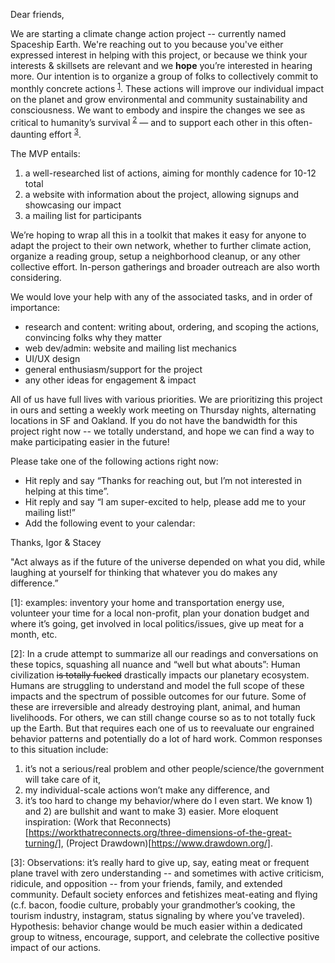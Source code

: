 
Dear friends,

We are starting a climate change action project -- currently named Spaceship Earth.
We're reaching out to you because you've either expressed interest in helping with this project, or because we think your interests & skillsets are relevant and we __hope__ you’re interested in hearing more.
Our intention is to organize a group of folks to collectively commit to monthly concrete actions <sup>[1](#footnote1)</sup>.
These actions will improve our individual impact on the planet and grow environmental and community sustainability and consciousness.
We want to embody and inspire the changes we see as critical to humanity’s survival <sup>[2](#footnote2)</sup> — and to support each other in this often-daunting effort <sup>[3](#footnote3)</sup>.

The MVP entails:
1) a well-researched list of actions, aiming for monthly cadence for 10-12 total
2) a website with information about the project, allowing signups and showcasing our impact
3) a mailing list for participants

We’re hoping to wrap all this in a toolkit that makes it easy for anyone to adapt the project to their own network, whether to further climate action, organize a reading group, setup a neighborhood cleanup, or any other collective effort.
In-person gatherings and broader outreach are also worth considering.

We would love your help with any of the associated tasks, and in order of importance:

- research and content: writing about, ordering, and scoping the actions, convincing folks why they matter
- web dev/admin: website and mailing list mechanics
- UI/UX design
- general enthusiasm/support for the project
- any other ideas for engagement & impact

All of us have full lives with various priorities.
We are prioritizing this project in ours and setting a weekly work meeting on Thursday nights, alternating locations in SF and Oakland.
If you do not have the bandwidth for this project right now -- we totally understand, and hope we can find a way to make participating easier in the future!

Please take one of the following actions right now:
- Hit reply and say “Thanks for reaching out, but I’m not interested in helping at this time”.
- Hit reply and say “I am super-excited to help, please add me to your mailing list!”
- Add the following event to your calendar: <event link>

Thanks,
Igor & Stacey

"Act always as if the future of the universe depended on what you did, while laughing at yourself for thinking that whatever you do makes any difference.”

<a name="footnote1">[1]</a>: examples: inventory your home and transportation energy use, volunteer your time for a local non-profit, plan your donation budget and where it’s going, get involved in local politics/issues, give up meat for a month, etc.

<a name="footnote2">[2]</a>:
In a crude attempt to summarize all our readings and conversations on these topics, squashing all nuance and “well but what abouts”: Human civilization ~~is totally fucked~~ drastically impacts our planetary ecosystem.
Humans are struggling to understand and model the full scope of these impacts and the spectrum of possible outcomes for our future.
Some of these are irreversible and already destroying plant, animal, and human livelihoods.
For others, we can still change course so as to not totally fuck up the Earth.
But that requires each one of us to reevaluate our engrained behavior patterns and potentially do a lot of hard work.
Common responses to this situation include:
1) it’s not a serious/real problem and other people/science/the government will take care of it,
2) my individual-scale actions won’t make any difference, and
3) it’s too hard to change my behavior/where do I even start.
We know 1) and 2) are bullshit and want to make 3) easier.
More eloquent inspiration: (Work that Reconnects)[https://workthatreconnects.org/three-dimensions-of-the-great-turning/], (Project Drawdown)[https://www.drawdown.org/].

<a name="footnote3">[3]</a>:
Observations: it’s really hard to give up, say, eating meat or frequent plane travel with zero understanding -- and sometimes with active criticism, ridicule, and opposition -- from your friends, family, and extended community.
Default society enforces and fetishizes meat-eating and flying (c.f. bacon, foodie culture, probably your grandmother’s cooking, the tourism industry, instagram, status signaling by where you’ve traveled).
Hypothesis: behavior change would be much easier within a dedicated group to witness, encourage, support, and celebrate the collective positive impact of our actions. 
